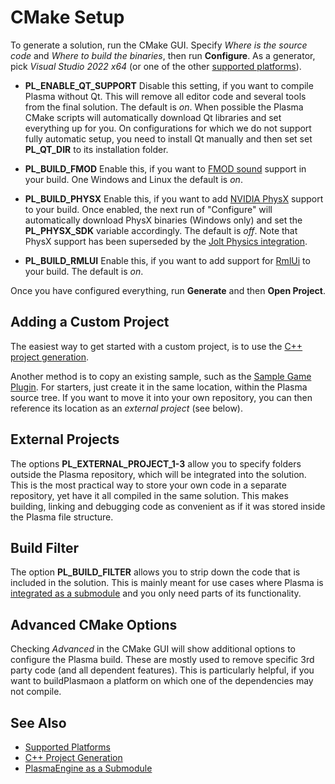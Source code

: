 # CMake Setup

To generate a solution, run the CMake GUI. Specify *Where is the source code* and *Where to build the binaries*, then run **Configure**. As a generator, pick *Visual Studio 2022 x64* (or one of the other [supported platforms](supported-platforms.md)).

* **PL_ENABLE_QT_SUPPORT** Disable this setting, if you want to compile Plasma without Qt. This will remove all editor code and several tools from the final solution. The default is *on*. When possible the Plasma CMake scripts will automatically download Qt libraries and set everything up for you. On configurations for which we do not support fully automatic setup, you need to install Qt manually and then set set **PL_QT_DIR** to its installation folder.

* **PL_BUILD_FMOD** Enable this, if you want to [FMOD sound](../sound/fmod-overview.md) support in your build. One Windows and Linux the default is *on*.

* **PL_BUILD_PHYSX** Enable this, if you want to add [NVIDIA PhysX](../physics/physx/physx-overview.md) support to your build. Once enabled, the next run of "Configure" will automatically download PhysX binaries (Windows only) and set the **PL_PHYSX_SDK** variable accordingly. The default is *off*. Note that PhysX support has been superseded by the [Jolt Physics integration](../physics/jolt/jolt-overview.md).

* **PL_BUILD_RMLUI** Enable this, if you want to add support for [RmlUi](https://github.com/mikke89/RmlUi) to your build. The default is *on*.

Once you have configured everything, run **Generate** and then **Open Project**.

## Adding a Custom Project

The easiest way to get started with a custom project, is to use the [C++ project generation](../custom-code/cpp/cpp-project-generation.md).

Another method is to copy an existing sample, such as the [Sample Game Plugin](../../samples/sample-game-plugin.md). For starters, just create it in the same location, within the Plasma source tree. If you want to move it into your own repository, you can then reference its location as an *external project* (see below).

## External Projects

The options **PL_EXTERNAL_PROJECT_1-3** allow you to specify folders outside the Plasma repository, which will be integrated into the solution. This is the most practical way to store your own code in a separate repository, yet have it all compiled in the same solution. This makes building, linking and debugging code as convenient as if it was stored inside the Plasma file structure.

## Build Filter

The option **PL_BUILD_FILTER** allows you to strip down the code that is included in the solution. This is mainly meant for use cases where Plasma is [integrated as a submodule](submodule.md) and you only need parts of its functionality.

## Advanced CMake Options

Checking *Advanced* in the CMake GUI will show additional options to configure the Plasma build. These are mostly used to remove specific 3rd party code (and all dependent features). This is particularly helpful, if you want to buildPlasmaon a platform on which one of the dependencies may not compile.

## See Also

* [Supported Platforms](supported-platforms.md)
* [C++ Project Generation](../custom-code/cpp/cpp-project-generation.md)
* [PlasmaEngine as a Submodule](submodule.md)
